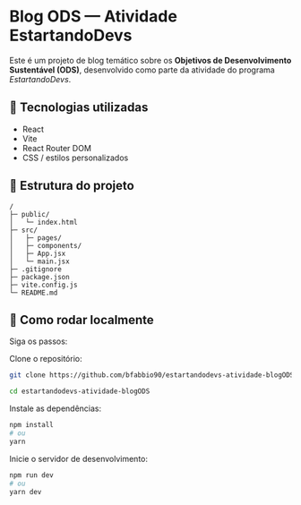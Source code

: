 # Blog ODS — Atividade EstartandoDevs

Este é um projeto de blog temático sobre os **Objetivos de Desenvolvimento Sustentável (ODS)**, desenvolvido como parte da atividade do programa *EstartandoDevs*.  

## 🧰 Tecnologias utilizadas

- React  
- Vite  
- React Router DOM  
- CSS / estilos personalizados  


## 📂 Estrutura do projeto

```text
/
├─ public/
│   └─ index.html
├─ src/
│   ├─ pages/
│   ├─ components/
│   ├─ App.jsx
│   └─ main.jsx 
├─ .gitignore
├─ package.json
├─ vite.config.js
└─ README.md
```

## 🚀 Como rodar localmente

Siga os passos:

Clone o repositório:

```bash
git clone https://github.com/bfabbio90/estartandodevs-atividade-blogODS.git

cd estartandodevs-atividade-blogODS
```

Instale as dependências:

```bash
npm install
# ou
yarn
```

Inicie o servidor de desenvolvimento:

```bash
npm run dev
# ou
yarn dev
```
